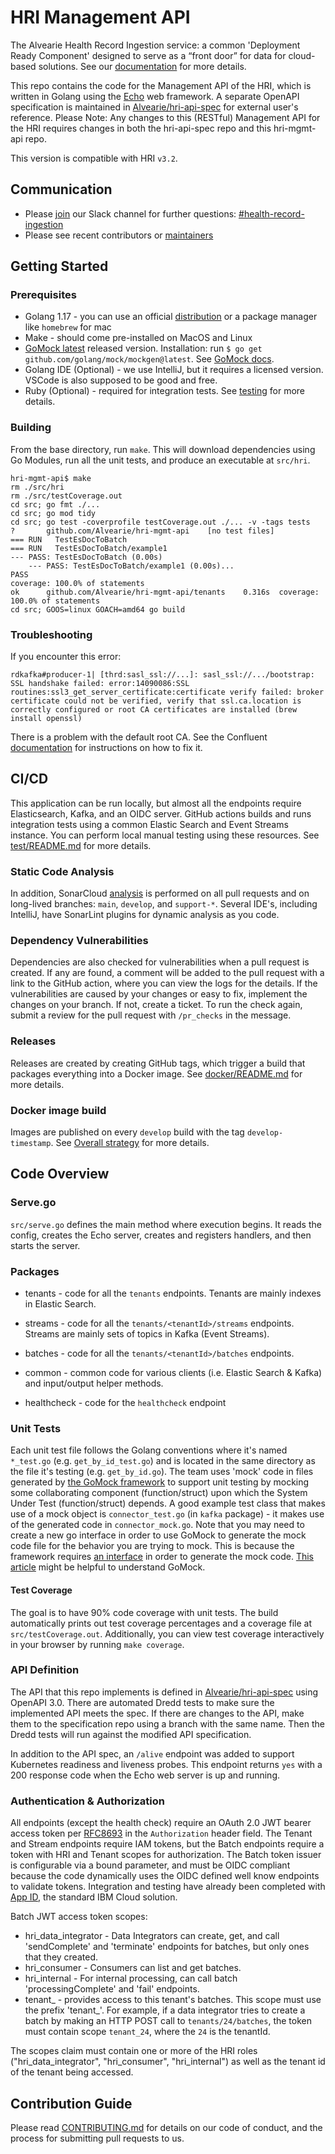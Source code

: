 # HRI Management API
The Alvearie Health Record Ingestion service: a common 'Deployment Ready Component' designed to serve as a “front door” for data for cloud-based solutions. See our [documentation](https://alvearie.io/HRI/) for more details.

This repo contains the code for the Management API of the HRI, which is written in Golang using the [Echo](https://echo.labstack.com/) web framework. A separate OpenAPI specification is maintained in [Alvearie/hri-api-spec](https://github.com/Alvearie/hri-api-spec) for external user's reference. Please Note: Any changes to this (RESTful) Management API for the HRI requires changes in both the hri-api-spec repo and this hri-mgmt-api repo.

This version is compatible with HRI `v3.2`.

## Communication
* Please [join](https://alvearie.io/contributions/requestSlackAccess) our Slack channel for further questions: [#health-record-ingestion](https://alvearie.slack.com/archives/C01GM43LFJ6)
* Please see recent contributors or [maintainers](MAINTAINERS.md)

## Getting Started

### Prerequisites

* Golang 1.17 - you can use an official [distribution](https://golang.org/dl/) or a package manager like `homebrew` for mac
* Make - should come pre-installed on MacOS and Linux
* [GoMock latest](https://github.com/golang/mock) released version. Installation: 
    run `$ go get github.com/golang/mock/mockgen@latest`. See [GoMock docs](https://github.com/golang/mock). 
* Golang IDE (Optional) - we use IntelliJ, but it requires a licensed version. VSCode is also supposed to be good and free.
* Ruby (Optional) - required for integration tests. See [testing](test/README.md) for more details.

### Building

From the base directory, run `make`. This will download dependencies using Go Modules, run all the unit tests, and produce an executable at `src/hri`.

```
hri-mgmt-api$ make
rm ./src/hri
rm ./src/testCoverage.out
cd src; go fmt ./...
cd src; go mod tidy
cd src; go test -coverprofile testCoverage.out ./... -v -tags tests
?       github.com/Alvearie/hri-mgmt-api    [no test files]
=== RUN   TestEsDocToBatch
=== RUN   TestEsDocToBatch/example1
--- PASS: TestEsDocToBatch (0.00s)
    --- PASS: TestEsDocToBatch/example1 (0.00s)...
PASS
coverage: 100.0% of statements
ok  	github.com/Alvearie/hri-mgmt-api/tenants	0.316s	coverage: 100.0% of statements
cd src; GOOS=linux GOACH=amd64 go build
```

### Troubleshooting
If you encounter this error:
```
rdkafka#producer-1| [thrd:sasl_ssl://...]: sasl_ssl://.../bootstrap: SSL handshake failed: error:14090086:SSL routines:ssl3_get_server_certificate:certificate verify failed: broker certificate could not be verified, verify that ssl.ca.location is correctly configured or root CA certificates are installed (brew install openssl)
```
There is a problem with the default root CA. See the Confluent [documentation](https://docs.confluent.io/platform/current/tutorials/examples/clients/docs/go.html#configure-ssl-trust-store) for instructions on how to fix it.

## CI/CD
This application can be run locally, but almost all the endpoints require Elasticsearch, Kafka, and an OIDC server. GitHub actions builds and runs integration tests using a common Elastic Search and Event Streams instance. You can perform local manual testing using these resources. See [test/README.md](test/README.md) for more details.

### Static Code Analysis
In addition, SonarCloud [analysis](https://sonarcloud.io/dashboard?id=Alvearie_hri-mgmt-api) is performed on all pull requests and on long-lived branches: `main`, `develop`, and `support-*`. Several IDE's, including IntelliJ, have SonarLint plugins for dynamic analysis as you code.

### Dependency Vulnerabilities
Dependencies are also checked for vulnerabilities when a pull request is created. If any are found, a comment will be added to the pull request with a link to the GitHub action, where you can view the logs for the details. If the vulnerabilities are caused by your changes or easy to fix, implement the changes on your branch. If not, create a ticket. To run the check again, submit a review for the pull request with `/pr_checks` in the message. 

### Releases
Releases are created by creating GitHub tags, which trigger a build that packages everything into a Docker image. See [docker/README.md](docker/README.md) for more details.

### Docker image build
Images are published on every `develop` build with the tag `develop-timestamp`. See [Overall strategy](https://github.com/Alvearie/HRI/wiki/Overall-Project-Branching,-Test,-and-Release-Strategy) for more details.

## Code Overview

### Serve.go
`src/serve.go` defines the main method where execution begins. It reads the config, creates the Echo server, creates and registers handlers, and then starts the server.

### Packages

- tenants - code for all the `tenants` endpoints. Tenants are mainly indexes in Elastic Search.

- streams - code for all the `tenants/<tenantId>/streams` endpoints. Streams are mainly sets of topics in Kafka (Event Streams).

- batches - code for all the `tenants/<tenantId>/batches` endpoints.

- common - common code for various clients (i.e. Elastic Search & Kafka) and input/output helper methods.

- healthcheck - code for the `healthcheck` endpoint

### Unit Tests
Each unit test file follows the Golang conventions where it's named `*_test.go` (e.g. `get_by_id_test.go`) and is located in the same directory as the file it's testing (e.g. `get_by_id.go`). The team uses 'mock' code in files generated by [the GoMock framework](https://github.com/golang/mock) to support unit testing by mocking some collaborating component (function/struct) upon which the System Under Test (function/struct) depends. A good example test class that makes use of a mock object is `connector_test.go` (in `kafka` package) - it makes use of the generated code in `connector_mock.go`. Note that you may need to create a new go interface in order to use GoMock to generate the mock code file for the behavior you are trying to mock. This is because the framework requires [an interface](https://medium.com/rungo/interfaces-in-go-ab1601159b3a) in order to generate the mock code. [This article](https://medium.com/@duythhuynh/gomock-unit-testing-made-easy-b59a0e947ba7) might be helpful to understand GoMock. 

#### Test Coverage
The goal is to have 90% code coverage with unit tests. The build automatically prints out test coverage percentages and a coverage file at `src/testCoverage.out`. Additionally, you can view test coverage interactively in your browser by running `make coverage`.

### API Definition
The API that this repo implements is defined in [Alvearie/hri-api-spec](https://github.com/Alvearie/hri-api-spec) using OpenAPI 3.0. There are automated Dredd tests to make sure the implemented API meets the spec. If there are changes to the API, make them to the specification repo using a branch with the same name. Then the Dredd tests will run against the modified API specification. 

In addition to the API spec, an `/alive` endpoint was added to support Kubernetes readiness and liveness probes. This endpoint returns `yes` with a 200 response code when the Echo web server is up and running.

### Authentication & Authorization
All endpoints (except the health check) require an OAuth 2.0 JWT bearer access token per [RFC8693](https://tools.ietf.org/html/rfc8693) in the `Authorization` header field. The Tenant and Stream endpoints require IAM tokens, but the Batch endpoints require a token with HRI and Tenant scopes for authorization. The Batch token issuer is configurable via a bound parameter, and must be OIDC compliant because the code dynamically uses the OIDC defined well know endpoints to validate tokens. Integration and testing have already been completed with [App ID](https://cloud.ibm.com/docs/appid), the standard IBM Cloud solution.

Batch JWT access token scopes:
- hri_data_integrator - Data Integrators can create, get, and call 'sendComplete' and 'terminate' endpoints for batches, but only ones that they created.
- hri_consumer - Consumers can list and get batches.
- hri_internal - For internal processing, can call batch 'processingComplete' and 'fail' endpoints.
- tenant_<tenantId> - provides access to this tenant's batches. This scope must use the prefix 'tenant_'. For example, if a data integrator tries to create a batch by making an HTTP POST call to `tenants/24/batches`, the token must contain scope `tenant_24`, where the `24` is the tenantId.
 
The scopes claim must contain one or more of the HRI roles ("hri_data_integrator", "hri_consumer", "hri_internal") as well as the tenant id of the tenant being accessed.

## Contribution Guide
Please read [CONTRIBUTING.md](CONTRIBUTING.md) for details on our code of conduct, and the process for submitting pull requests to us.
